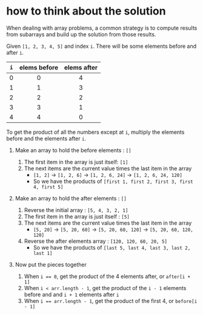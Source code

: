 # how to think about the solution

When dealing with array problems, a common strategy is to compute results from subarrays and build up the solution from those results.

Given `[1, 2, 3, 4, 5]` and index `i`. There will be some elements before and after `i`.

|  `i`  | elems before | elems after |
| :---: | :----------: | :---------: |
|   0   |      0       |      4      |
|   1   |      1       |      3      |
|   2   |      2       |      2      |
|   3   |      3       |      1      |
|   4   |      4       |      0      |

To get the product of all the numbers except at `i`, multiply the elements before and the elements after `i`.

1. Make an array to hold the before elements : `[]`
   1. The first item in the array is just itself: `[1]`
   2. The next items are the current value times the last item in the array
      - `[1, 2]` -> `[1, 2, 6]` -> `[1, 2, 6, 24]` -> `[1, 2, 6, 24, 120]`
      - So we have the products of `[first 1, first 2, first 3, first 4, first 5]`

2. Make an array to hold the after elements : `[]`
   1. Reverse the initial array : `[5, 4, 3, 2, 1]`
   2. The first item in the array is just itself : `[5]`
   3. The next items are the current value times the last item in the array
      - `[5, 20]` -> `[5, 20, 60]` -> `[5, 20, 60, 120]` -> `[5, 20, 60, 120, 120]`
   4. Reverse the after elements array : `[120, 120, 60, 20, 5]`
      - So we have the products of `[last 5, last 4, last 3, last 2, last 1]`

3. Now put the pieces together
   1. When `i == 0`, get the product of the 4 elements after, or `after[i + 1]`
   2. When `i < arr.length - 1`, get the product of the `i - 1` elements before and and `i + 1` elements after `i`
   3. When `i == arr.length - 1`, get the product of the first 4, or `before[i - 1]`